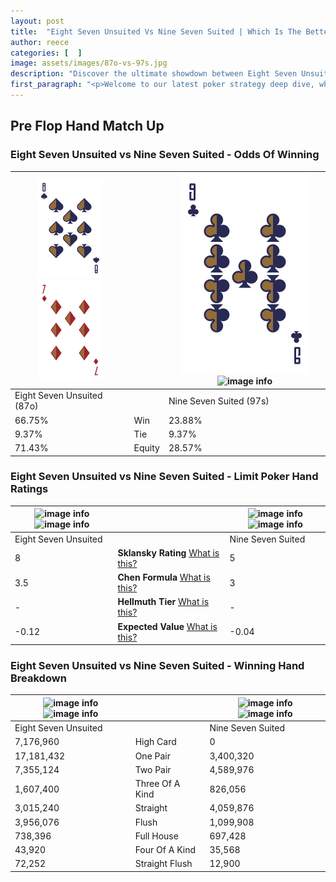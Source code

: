 ```yaml
---
layout: post
title:  "Eight Seven Unsuited Vs Nine Seven Suited | Which Is The Better Hand In Poker? A Complete Guide"
author: reece
categories: [  ]
image: assets/images/87o-vs-97s.jpg
description: "Discover the ultimate showdown between Eight Seven Unsuited and Nine Seven Suited in poker! Uncover the odds, strategies, and scenarios where one hand triumphs over the other. Get ready to up your poker game with this thrilling analysis."
first_paragraph: "<p>Welcome to our latest poker strategy deep dive, where we're pitting two distinct hands against each other in a high-stakes showdown: Eight Seven Unsuited vs Nine Seven Suited.</p><p>In the dynamic world of poker, every decision counts, and knowing which hand holds the upper hand is key to your success at the table.</p><p>In this article, we'll dissect these two hands, explore the scenarios where one dominates the other, and equip you with the knowledge to make strategic choices that can tip the odds in your favor.</p><p>Get ready to unravel the intriguing dynamics of these poker hands and elevate your game to new heights.</p>"
---
```




[comment]: # (sp0)

## Pre Flop Hand Match Up

<div class="table hand-ratings" markdown="1"> 



### Eight Seven Unsuited vs Nine Seven Suited - Odds Of Winning


    
| ![image info](assets/images/hand1/8.png) ![image info](assets/images/hand1/7o.png) |  | ![image info](assets/images/hand2/9.png) ![image info](assets/images/hand2/7s.png) |
| -------- | -------- | -------- |
| Eight Seven Unsuited (87o) |  | Nine Seven Suited (97s) |
| 66.75% | Win | 23.88% |
| 9.37% | Tie | 9.37% |
| 71.43% | Equity | 28.57% |




[comment]: # (sp1)



### Eight Seven Unsuited vs Nine Seven Suited - Limit Poker Hand Ratings


    
| ![image info](https://www.riverpairs.com/assets/images/hand1/8.png) ![image info](https://www.riverpairs.com/assets/images/hand1/7o.png) |  | ![image info](https://www.riverpairs.com/assets/images/hand2/9.png) ![image info](https://www.riverpairs.com/assets/images/hand2/7s.png) |
| -------- | -------- | -------- |
| Eight Seven Unsuited |  | Nine Seven Suited |
| 8 | **Sklansky Rating** [What is this?](/sklansky-rating-explained) | 5 |
| 3.5 | **Chen Formula** [What is this?](/chen-formula-explained) | 3 |
| - | **Hellmuth Tier** [What is this?](/Hellmuth-tier-explained) | - |
| -0.12 | **Expected Value** [What is this?](/expected-value-explained) | -0.04 |




[comment]: # (sp2)



### Eight Seven Unsuited vs Nine Seven Suited - Winning Hand Breakdown


    
| ![image info](https://www.riverpairs.com/assets/images/hand1/8.png) ![image info](https://www.riverpairs.com/assets/images/hand1/7o.png) |  | ![image info](https://www.riverpairs.com/assets/images/hand2/9.png) ![image info](https://www.riverpairs.com/assets/images/hand2/7s.png) |
| -------- | -------- | -------- |
| Eight Seven Unsuited |  | Nine Seven Suited |
| 7,176,960 | High Card | 0 |
| 17,181,432 | One Pair | 3,400,320 |
| 7,355,124 | Two Pair | 4,589,976 |
| 1,607,400 | Three Of A Kind | 826,056 |
| 3,015,240 | Straight | 4,059,876 |
| 3,956,076 | Flush | 1,099,908 |
| 738,396 | Full House | 697,428 |
| 43,920 | Four Of A Kind | 35,568 |
| 72,252 | Straight Flush | 12,900 |




[comment]: # (sp3)



</div>

[comment]: # (sp4)



[comment]: # (sp5)

